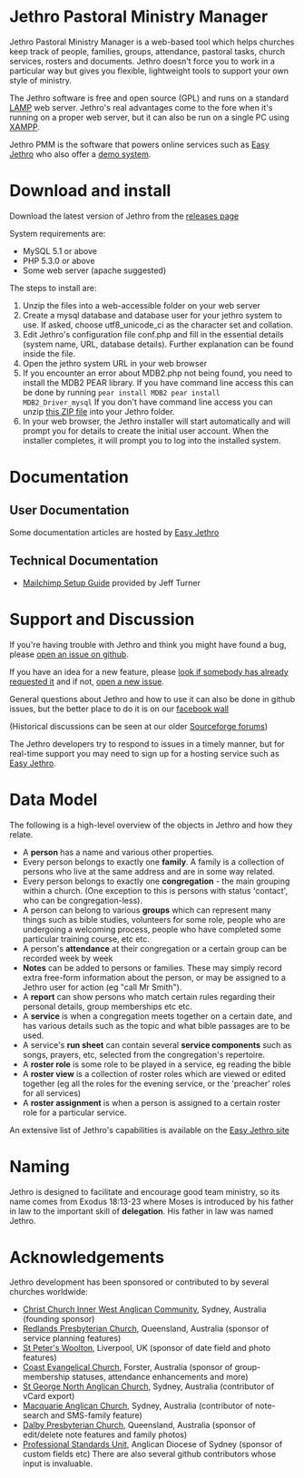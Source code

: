 # Jethro Pastoral Ministry Manager

Jethro Pastoral Ministry Manager is a web-based tool which helps churches keep track of people, families, groups, attendance, pastoral tasks, church services, rosters and documents.  Jethro doesn't force you to work in a particular way but gives you flexible, lightweight tools to support your own style of ministry.  

The Jethro software is free and open source (GPL) and runs on a standard [LAMP](http://en.wikipedia.org/wiki/LAMP_%28software_bundle%29) web server.  Jethro's real advantages come to the fore when it's running on a proper web server, but it can also be run on a single PC using [XAMPP](XAMPP).

Jethro PMM is the software that powers online services such as [Easy Jethro](http://easyjethro.com.au) who also offer a [demo system](http://easyjethro.com.au/demo/).

# Download and install

Download the latest version of Jethro from the [releases page](https://github.com/tbar0970/jethro-pmm/releases)

System requirements are:
* MySQL 5.1 or above
* PHP 5.3.0 or above
* Some web server (apache suggested)

The steps to install are:

1. Unzip the files into a web-accessible folder on your web server
2. Create a mysql database and database user for your jethro system to use. If asked, choose utf8_unicode_ci as the character set and collation.
3. Edit Jethro's configuration file conf.php and fill in the essential details (system name, URL, database details).  Further explanation can be found inside the file.
4. Open the jethro system URL in your web browser
5. If you encounter an error about MDB2.php not being found, you need to install the MDB2 PEAR library.  If you have command line access this can be done by running
<code>pear install MDB2
pear install MDB2_Driver_mysql</code>
If you don't have command line access you can unzip [this ZIP file](http://sourceforge.net/project/showfiles.php?group_id=192555&package_id=247862&release_id=544189) into your Jethro folder.
6. In your web browser, the Jethro installer will start automatically and will prompt you for details to create the initial user account.  When the installer completes, it will prompt you to log into the installed system.

# Documentation

## User Documentation

Some documentation articles are hosted by [Easy Jethro](http://easyjethro.com.au/support/)

## Technical Documentation

* [Mailchimp Setup Guide](https://wiki.coastec.net.au/display/COAST/Configuring+Mailchimp+integration+in+Jethro) provided by Jeff Turner

# Support and Discussion

If you're having trouble with Jethro and think you might have found a bug, please [open an issue on github](https://github.com/tbar0970/jethro-pmm/issues/new).

If you have an idea for a new feature, please [look if somebody has already requested it](https://github.com/tbar0970/jethro-pmm/issues?q=is%3Aopen+is%3Aissue+label%3Afeature-request) and if not, [open a new issue](https://github.com/tbar0970/jethro-pmm/issues/new).

General questions about Jethro and how to use it can also be done in github issues, but the better place to do it is on our [facebook wall](https://www.facebook.com/pages/Jethro-PMM/188904087848113)

(Historical discussions can be seen at our older [Sourceforge forums](https://sourceforge.net/p/jethro-pmm/discussion/))

The Jethro developers try to respond to issues in a timely manner, but for real-time support you may need to sign up for a hosting service such as [Easy Jethro](http://easyjethro.com.au).
 
# Data Model
The following is a high-level overview of the objects in Jethro and how they relate.
* A **person** has a name and various other properties.
* Every person belongs to exactly one **family**.  A family is a collection of persons who live at the same address and are in some way related.
* Every person belongs to exactly one **congregation** - the main grouping within a church.  (One exception to this is persons with status 'contact', who can be congregation-less).
* A person can belong to various **groups** which can represent many things such as bible studies, volunteers for some role, people who are undergoing a welcoming process, people who have completed some particular training course, etc etc.
* A person's **attendance** at their congregation or a certain group can be recorded week by week
* **Notes** can be added to persons or families.  These may simply record extra free-form information about the person, or may be assigned to a Jethro user for action (eg "call Mr Smith").
* A **report** can show persons who match certain rules regarding their personal details, group memberships etc etc.
* A **service** is when a congregation meets together on a certain date, and has various details such as the topic and what bible passages are to be used.
* A service's **run sheet** can contain several **service components** such as songs, prayers, etc, selected from the congregation's repertoire.
* A **roster role** is some role to be played in a service, eg reading the bible
* A **roster view** is a collection of roster roles which are viewed or edited together (eg all the roles for the evening service, or the 'preacher' roles for all services)
* A **roster assignment** is when a person is assigned to a certain roster role for a particular service.

An extensive list of Jethro's capabilities is available on the [Easy Jethro site](http://easyjethro.com.au/#features)

# Naming

Jethro is designed to facilitate and encourage good team ministry, so its name comes from Exodus 18:13-23 where Moses is introduced by his father in law to the important skill of **delegation**.  His father in law was named Jethro.

# Acknowledgements
Jethro development has been sponsored or contributed to by several churches worldwide:
* [Christ Church Inner West Anglican Community](http://cciw.org.au), Sydney, Australia (founding sponsor)
* [Redlands Presbyterian Church](http://www.redlands.org.au/), Queensland, Australia (sponsor of service planning features)
* [St Peter's Woolton](http://www.stpeters-woolton.org.uk), Liverpool, UK (sponsor of date field and photo features)
* [Coast Evangelical Church](http://www.coastec.net.au)</a>, Forster, Australia (sponsor of group-membership statuses, attendance enhancements and more)
* [St George North Anglican Church](http://snac.org.au)</a>, Sydney, Australia (contributor of vCard export)
* [Macquarie Anglican Church](http://www.macquarieanglican.org/)</a>, Sydney, Australia (contributor of note-search and SMS-family feature)
* [Dalby Presbyterian Church](http://www.dpc.cc/)</a>, Queensland, Australia (sponsor of edit/delete note features and family photos)
* [Professional Standards Unit](http://safeministry.org.au), Anglican Diocese of Sydney (sponsor of custom fields etc)
There are also several github contributors whose input is invaluable.
